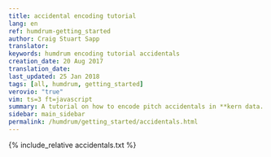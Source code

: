 ```yaml
---
title: accidental encoding tutorial
lang: en
ref: humdrum-getting_started
author: Craig Stuart Sapp
translator: 
keywords: humdrum encoding tutorial accidentals
creation_date: 20 Aug 2017
translation_date: 
last_updated: 25 Jan 2018
tags: [all, humdrum, getting_started]
verovio: "true"
vim: ts=3 ft=javascript
summary: A tutorial on how to encode pitch accidentals in **kern data.
sidebar: main_sidebar
permalink: /humdrum/getting_started/accidentals.html
---
```


{% include_relative accidentals.txt %}

